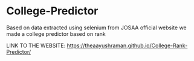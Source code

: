 # College-Predictor 
Based on data extracted using selenium from JOSAA official website we made a college predictor based on rank 

LINK TO THE WEBSITE: https://theaayushraman.github.io/College-Rank-Predictor/
